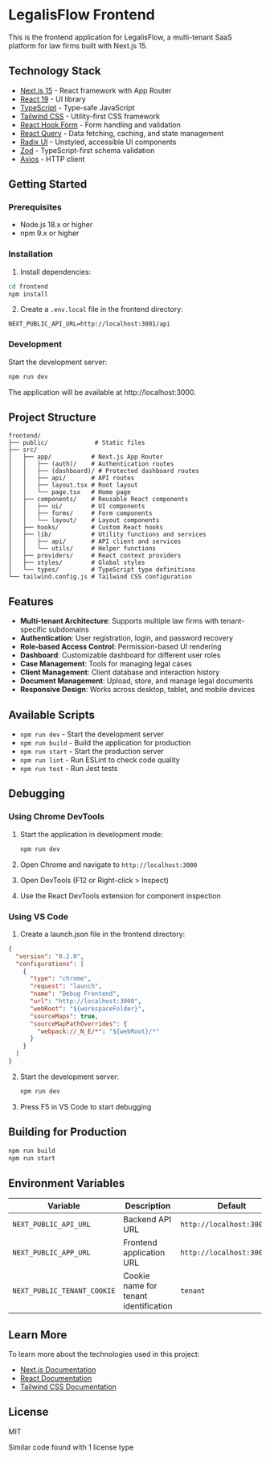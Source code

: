 # LegalisFlow Frontend

This is the frontend application for LegalisFlow, a multi-tenant SaaS platform for law firms built with Next.js 15.

## Technology Stack

- [Next.js 15](https://nextjs.org/) - React framework with App Router
- [React 19](https://react.dev/) - UI library
- [TypeScript](https://www.typescriptlang.org/) - Type-safe JavaScript
- [Tailwind CSS](https://tailwindcss.com/) - Utility-first CSS framework
- [React Hook Form](https://react-hook-form.com/) - Form handling and validation
- [React Query](https://tanstack.com/query/latest) - Data fetching, caching, and state management
- [Radix UI](https://www.radix-ui.com/) - Unstyled, accessible UI components
- [Zod](https://zod.dev/) - TypeScript-first schema validation
- [Axios](https://axios-http.com/) - HTTP client

## Getting Started

### Prerequisites

- Node.js 18.x or higher
- npm 9.x or higher

### Installation

1. Install dependencies:

```bash
cd frontend
npm install
```

2. Create a `.env.local` file in the frontend directory:

```
NEXT_PUBLIC_API_URL=http://localhost:3001/api
```

### Development

Start the development server:

```bash
npm run dev
```

The application will be available at http://localhost:3000.

## Project Structure

```
frontend/
├── public/             # Static files
├── src/
│   ├── app/           # Next.js App Router
│   │   ├── (auth)/    # Authentication routes
│   │   ├── (dashboard)/ # Protected dashboard routes
│   │   ├── api/       # API routes
│   │   ├── layout.tsx # Root layout
│   │   └── page.tsx   # Home page
│   ├── components/    # Reusable React components
│   │   ├── ui/        # UI components
│   │   ├── forms/     # Form components
│   │   └── layout/    # Layout components
│   ├── hooks/         # Custom React hooks
│   ├── lib/           # Utility functions and services
│   │   ├── api/       # API client and services
│   │   └── utils/     # Helper functions
│   ├── providers/     # React context providers
│   ├── styles/        # Global styles
│   └── types/         # TypeScript type definitions
└── tailwind.config.js # Tailwind CSS configuration
```

## Features

- **Multi-tenant Architecture**: Supports multiple law firms with tenant-specific subdomains
- **Authentication**: User registration, login, and password recovery
- **Role-based Access Control**: Permission-based UI rendering
- **Dashboard**: Customizable dashboard for different user roles
- **Case Management**: Tools for managing legal cases
- **Client Management**: Client database and interaction history
- **Document Management**: Upload, store, and manage legal documents
- **Responsive Design**: Works across desktop, tablet, and mobile devices

## Available Scripts

- `npm run dev` - Start the development server
- `npm run build` - Build the application for production
- `npm run start` - Start the production server
- `npm run lint` - Run ESLint to check code quality
- `npm run test` - Run Jest tests

## Debugging

### Using Chrome DevTools

1. Start the application in development mode:

   ```bash
   npm run dev
   ```

2. Open Chrome and navigate to `http://localhost:3000`
3. Open DevTools (F12 or Right-click > Inspect)
4. Use the React DevTools extension for component inspection

### Using VS Code

1. Create a launch.json file in the frontend directory:

```json
{
  "version": "0.2.0",
  "configurations": [
    {
      "type": "chrome",
      "request": "launch",
      "name": "Debug Frontend",
      "url": "http://localhost:3000",
      "webRoot": "${workspaceFolder}",
      "sourceMaps": true,
      "sourceMapPathOverrides": {
        "webpack://_N_E/*": "${webRoot}/*"
      }
    }
  ]
}
```

2. Start the development server:

   ```bash
   npm run dev
   ```

3. Press F5 in VS Code to start debugging

## Building for Production

```bash
npm run build
npm run start
```

## Environment Variables

| Variable                    | Description                           | Default                     |
| --------------------------- | ------------------------------------- | --------------------------- |
| `NEXT_PUBLIC_API_URL`       | Backend API URL                       | `http://localhost:3001/api` |
| `NEXT_PUBLIC_APP_URL`       | Frontend application URL              | `http://localhost:3000`     |
| `NEXT_PUBLIC_TENANT_COOKIE` | Cookie name for tenant identification | `tenant`                    |

## Learn More

To learn more about the technologies used in this project:

- [Next.js Documentation](https://nextjs.org/docs)
- [React Documentation](https://react.dev/)
- [Tailwind CSS Documentation](https://tailwindcss.com/docs)

## License

MIT

Similar code found with 1 license type
